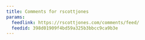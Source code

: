 ```yaml
---
title: Comments for rscottjones
params:
  feedlink: https://rscottjones.com/comments/feed/
  feedid: 398d01909f4bd59a325b3bbcc9ca9b3e
---
```

